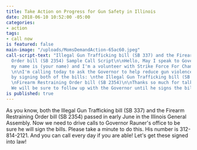 ```yaml
---
title: Take Action on Progress for Gun Safety in Illinois
date: 2018-06-10 10:52:00 -05:00
categories:
- action
tags:
- call now
is featured: false
main-image: "/uploads/MomsDemandAction-65ac60.jpeg"
call-script-text: "Illegal Gun Trafficking bill (SB 337) and the Firearm Restraining
  Order bill (SB 2354) Sample Call Script\n\nHello, May I speak to Governor Rauner?\n\nHi,
  my name is (your name) and I'm a volunteer with Strike Force For Change-INDIVISIBLE.
  \n\nI'm calling today to ask the Governor to help reduce gun violence in Illinois
  by signing both of the bills: \nthe Illegal Gun Trafficking bill (SB 337) and the
  \nFirearm Restraining Order bill (SB 2354)\n\nThanks so much for talking to me!
  We will be sure to follow up with the Governor until he signs the bills.  \n"
is published: true
---
```


As you know, both the Illegal Gun Trafficking bill (SB 337) and the Firearm Restraining Order bill (SB 2354) passed in early June in the Illinois General Assembly. Now we need to drive calls to Governor Rauner's office to be sure he will sign the bills. Please take a minute to do this. His number is 312-814-2121. And you can call every day if you are able! Let's get these signed into law!